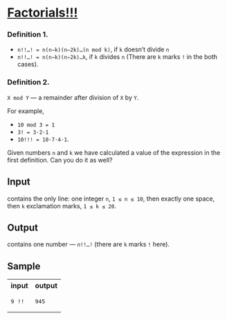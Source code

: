 # [Factorials!!!](https://acm.timus.ru/problem.aspx?space=1&num=1083)

### Definition 1.
- `n!!…! = n(n−k)(n−2k)…(n mod k)`, if `k` doesn’t divide `n`
- `n!!…! = n(n−k)(n−2k)…k`, if `k` divides `n` (There are `k` marks `!` in the both cases).

### Definition 2.
`X mod Y` — a remainder after division of `X` by `Y`.

For example, 
- `10 mod 3 = 1`
- `3! = 3·2·1`
- `10!!! = 10·7·4·1`.

Given numbers `n` and `k` we have calculated a value of the expression in the first definition. Can you do it as well?

## Input

contains the only line: one integer `n`, `1 ≤ n ≤ 10`, then exactly one space, then `k` exclamation marks, `1 ≤ k ≤ 20`.

## Output

contains one number — `n!!…!` (there are `k` marks `!` here).

## Sample

<table>
<tr>
<th>input</th>
<th>output</th>
</tr>
<tr>
<td style="vertical-align: top">
<pre>
9 !!
</pre>
</td>
<td style="vertical-align: top">
<pre>
945
</pre>
</td>
</tr>
</table>
